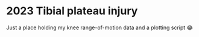 # 2023 Tibial plateau injury

Just a place holding my knee range-of-motion data and a plotting script 😂
